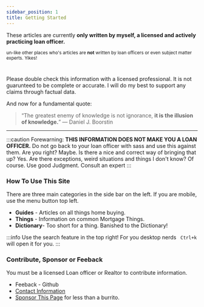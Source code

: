 ```yaml
---
sidebar_position: 1
title: Getting Started
---
```



These articles are currently __only written by myself, a licensed and actively practicing loan officer.__

<small>un-like other places who's articles are <strong>not</strong> written by loan officers or even subject
matter experts. Yikes!</small>

#

Please double check this information with a licensed professional. It is not guarunteed to be complete or accurate. I will
do my best to support any claims through factual data. 

And now for a fundamental quote:  

>“The greatest enemy of knowledge is not ignorance, **it is the illusion of knowledge.**”
― Daniel J. Boorstin 

---

:::caution
Forewarning: **THIS INFORMATION DOES NOT MAKE YOU A LOAN OFFICER.** Do not go back to your loan officer with sass and use this against them. Are you right? Maybe. Is there
a nice and correct way of bringing that up? Yes. Are there exceptions, weird situations and things I don't know? Of course. Use good Judgment. Consult an expert
:::

### How To Use This Site
 
There are three main categories in the side bar on the left.
If you are mobile, use the menu button top left. 
* **Guides** - Articles on all things home buying. 
* **Things** - Information on common Mortgage Things.  
* **Dictionary**- Too short for a thing. Banished to the Dictionary!

:::info
Use the search feature in the top right!
For you desktop nerds ` Ctrl+k` will open it for you. 
:::

### Contribute, Sponsor or Feeback

You must be a licensed Loan officer or Realtor to contribute information. 

* Feeback - Github
* [Contact Information](about/contact)  
* [Sponsor This Page](https://patreon.com/aaronconway) for less than a burrito. 



